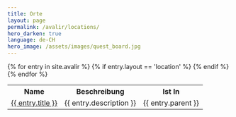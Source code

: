 ```yaml
---
title: Orte
layout: page
permalink: /avalir/locations/
hero_darken: true
language: de-CH
hero_image: /assets/images/quest_board.jpg
---
```


<table>
  <tr>
    <th>Name</th>
    <th>Beschreibung</th>
    <th>Ist In</th>
  </tr>
{% for entry in site.avalir %}
{% if entry.layout == 'location' %}
  <tr>
    <td><a href="{{ entry.permalink }}">{{ entry.title }}</a></td>
    <td>{{ entry.description }}</td>
    <td>{{ entry.parent }}</td>
  </tr>
{% endif %}
{% endfor %}
</table>

